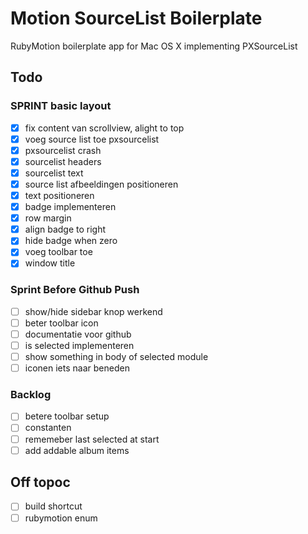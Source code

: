 # Motion SourceList Boilerplate

RubyMotion boilerplate app for Mac OS X implementing PXSourceList

## Todo

### SPRINT basic layout
- [x] fix content van scrollview, alight to top
- [x] voeg source list toe pxsourcelist
- [x] pxsourcelist crash
- [x] sourcelist headers
- [x] sourcelist text
- [x] source list afbeeldingen positioneren
- [x] text positioneren
- [x] badge implementeren
- [x] row margin
- [x] align badge to right
- [x] hide badge when zero
- [x] voeg toolbar toe
- [x] window title

### Sprint Before Github Push
- [ ] show/hide sidebar knop werkend
- [ ] beter toolbar icon
- [ ] documentatie voor github
- [ ] is selected implementeren
- [ ] show something in body of selected module
- [ ] iconen iets naar beneden

### Backlog
- [ ] betere toolbar setup
- [ ] constanten
- [ ] rememeber last selected at start
- [ ] add addable album items

## Off topoc
- [ ] build shortcut
- [ ] rubymotion enum
